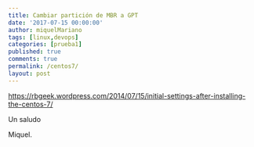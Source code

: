 ```yaml
---
title: Cambiar partición de MBR a GPT
date: '2017-07-15 00:00:00'
author: miquelMariano
tags: [linux,devops]
categories: [prueba1]
published: true
comments: true
permalink: /centos7/
layout: post
---
```



https://rbgeek.wordpress.com/2014/07/15/initial-settings-after-installing-the-centos-7/


Un saludo

Miquel.